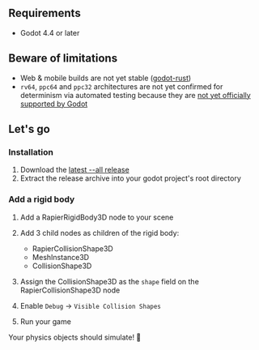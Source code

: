 ## Requirements

- Godot 4.4 or later

## Beware of limitations

- Web & mobile builds are not yet stable ([godot-rust](https://github.com/godot-rust/gdext/issues/24))
- `rv64`, `ppc64` and `ppc32` architectures are not yet confirmed for determinism via automated testing because they are [not yet officially supported by Godot](https://github.com/godotengine/godot-proposals/issues/3374#issuecomment-2142165372)

## Let's go

### Installation

1. Download the [latest --all release](https://github.com/deltasiege/godot-rapier-3d/releases/latest)
1. Extract the release archive into your godot project's root directory

### Add a rigid body

1.  Add a RapierRigidBody3D node to your scene
1.  Add 3 child nodes as children of the rigid body:

    - RapierCollisionShape3D
    - MeshInstance3D
    - CollisionShape3D

1.  Assign the CollisionShape3D as the `shape` field on the RapierCollisionShape3D node
1.  Enable `Debug` -> `Visible Collision Shapes`
1.  Run your game

Your physics objects should simulate! 🎉
